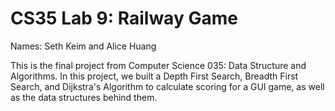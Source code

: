 # CS35 Lab 9: Railway Game

Names: Seth Keim and Alice Huang

This is the final project from Computer Science 035: Data Structure and Algorithms. In this project, we built a Depth First Search, Breadth First Search, and Dijkstra's Algorithm to calculate scoring for a GUI game, as well as the data structures behind them. 
